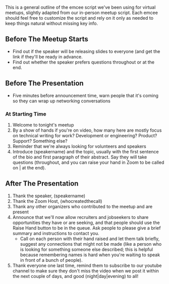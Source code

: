 This is a general outline of the emcee script we've been using for virtual meetups, slightly adapted from our in-person meetup script. Each emcee should feel free to customize the script and rely on it only as needed to keep things natural without missing key info.

## Before The Meetup Starts
- Find out if the speaker will be releasing slides to everyone (and get the link if they'll be ready in advance.
- Find out whether the speaker prefers questions throughout or at the end.

## Before The Presentation
- Five minutes before announcement time, warn people that it's coming so they can wrap up networking conversations

### At Starting Time
1. Welcome to tonight's meetup
1. By a show of hands if you're on video, how many here are mostly focus on technical writing for work? Development or engineering? Product? Support? Something else?
1. Reminder that we're always looking for volunteers and speakers
1. Introduce (speakername) and the topic, usually with the first sentence of the bio and first paragraph of their abstract. Say they will take questions (throughout, and you can raise your hand in Zoom to be called on | at the end).

## After The Presentation
1. Thank the speaker, (speakername)
1. Thank the Zoom Host, (whocreatedthecall)
1. Thank any other organizers who contributed to the meetup and are present
1. Announce that we'll now allow recruiters and jobseekers to share opportunities they have or are seeking, and that people should use the Raise Hand button to be in the queue. Ask people to please give a brief summary and instructions to contact you. 
     - Call on each person with their hand raised and let them talk briefly, suggest any connections that might not be made (like a person who is looking for something someone else described; this is helpful because remembering names is hard when you're waiting to speak in front of a bunch of people).
1. Thank everyone one last time, remind them to subscribe to our youtube channel to make sure they don't miss the video when we post it within the next couple of days, and good (night|day|evening) to all!

